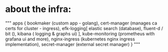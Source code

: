 # about the infra:
"""
apps {
    bookmaker (custom app - golang),
    cert-manager (manages ca certs for cluster - ingress), 
    efk-logging[
        elastic search (database),
        fluent-d / bit (),
        kibana ( logging & graphs ui)
    ],
    kube-monitoring (prometheus with grafana ui and more),
    nginx-ingress (kubernetes nginx ingress implementation),
    secret-manager (external secret manager)
}
"""